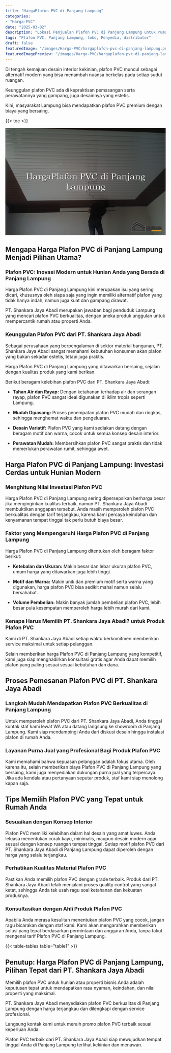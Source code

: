 ```yaml
---
title: "HargaPlafon PVC di Panjang Lampung"
categories:
- "Harga-PVC"
date: "2025-03-02"
description: "Lokasi Penjualan Plafon PVC di Panjang Lampung untuk rumah, office, dan ritel. Produk terbaik, variasi motif, warna menarik, dengan servis instalasi oleh tim berpengalaman serta kepastian resmi!|Servis penyediaan Plafon PVC di Panjang Lampung untuk keperluan rumah, kantor, maupun ritel, dengan produk terbaik dan pemasangan oleh tenaga ahli berpengalaman serta jaminan resmi.|Pilihan Plafon PVC di Panjang Lampung yang andal bagi rumah, perkantoran, dan ritel, bersama panel berkualitas dan pemasangan oleh tenaga ahli ahli dan jaminan resmi.|Distribusi Plafon PVC di Panjang Lampung bagi rumah, office, dan toko, beserta panel terbaik dan instalasi oleh teknisi profesional, disertai beserta garansi resmi.}"
tags: "Plafon PVC, Panjang Lampung, toko, Penyedia, distributor"
draft: false
featuredImage: "/images/Harga-PVC/hargaplafon-pvc-di-panjang-lampung.png"
featuredImagePreview: "/images/Harga-PVC/hargaplafon-pvc-di-panjang-lampung.png"
---
```


Di tengah kemajuan desain interior kekinian, plafon PVC muncul sebagai alternatif modern yang bisa menambah nuansa berkelas pada setiap sudut ruangan.

Keunggulan plafon PVC ada di kepraktisan pemasangan serta perawatannya yang gampang, juga desainnya yang estetis.

Kini, masyarakat Lampung bisa mendapatkan plafon PVC premium dengan biaya yang bersaing.

{{< toc >}}

![HargaPlafon PVC di Panjang Lampung](/images/Harga-PVC/HargaPlafon-PVC-di-Panjang-Lampung.png)

## Mengapa Harga Plafon PVC di Panjang Lampung Menjadi Pilihan Utama?

### Plafon PVC: Inovasi Modern untuk Hunian Anda yang Berada di Panjang Lampung

Harga Plafon PVC di Panjang Lampung kini merupakan isu yang sering dicari, khususnya oleh siapa saja yang ingin memiliki alternatif plafon yang tidak hanya indah, namun juga kuat dan gampang dirawat.

PT. Shankara Jaya Abadi merupakan jawaban bagi penduduk Lampung yang mencari plafon PVC berkualitas, dengan aneka produk unggulan untuk mempercantik rumah atau properti Anda.

### Keunggulan Plafon PVC dari PT. Shankara Jaya Abadi

Sebagai perusahaan yang berpengalaman di sektor material bangunan, PT. Shankara Jaya Abadi sangat memahami kebutuhan konsumen akan plafon yang bukan sekadar estetis, tetapi juga praktis.

Harga Plafon PVC di Panjang Lampung yang ditawarkan bersaing, sejalan dengan kualitas produk yang kami berikan.

Berikut beragam kelebihan plafon PVC dari PT. Shankara Jaya Abadi:

- **Tahan Air dan Rayap:** Dengan ketahanan terhadap air dan serangan rayap, plafon PVC sangat ideal digunakan di iklim tropis seperti Lampung.

- **Mudah Dipasang:** Proses penempatan plafon PVC mudah dan ringkas, sehingga menghemat waktu dan pengeluaran.

- **Desain Variatif:** Plafon PVC yang kami sediakan datang dengan beragam motif dan warna, cocok untuk semua konsep desain interior.

- **Perawatan Mudah:** Membersihkan plafon PVC sangat praktis dan tidak memerlukan perawatan rumit, sehingga awet.

## Harga Plafon PVC di Panjang Lampung: Investasi Cerdas untuk Hunian Modern

### Menghitung Nilai Investasi Plafon PVC

Harga Plafon PVC di Panjang Lampung sering dipersepsikan berharga besar jika menginginkan kualitas terbaik, namun PT. Shankara Jaya Abadi membuktikan anggapan tersebut. Anda masih memperoleh plafon PVC berkualitas dengan tarif terjangkau, karena kami percaya keindahan dan kenyamanan tempat tinggal tak perlu butuh biaya besar.

### Faktor yang Mempengaruhi Harga Plafon PVC di Panjang Lampung

Harga Plafon PVC di Panjang Lampung ditentukan oleh beragam faktor berikut:

- **Ketebalan dan Ukuran:** Makin besar dan lebar ukuran plafon PVC, umum harga yang ditawarkan juga lebih tinggi.

- **Motif dan Warna:** Makin unik dan premium motif serta warna yang digunakan, harga plafon PVC bisa sedikit mahal namun selalu bersahabat.

- **Volume Pembelian:** Makin banyak jumlah pembelian plafon PVC, lebih besar pula kesempatan memperoleh harga lebih murah dari kami.

### Kenapa Harus Memilih PT. Shankara Jaya Abadi? untuk Produk Plafon PVC

Kami di PT. Shankara Jaya Abadi setiap waktu berkomitmen memberikan service maksimal untuk setiap pelanggan.

Selain memberikan harga Plafon PVC di Panjang Lampung yang kompetitif, kami juga siap menghadirkan konsultasi gratis agar Anda dapat memilih plafon yang paling sesuai sesuai kebutuhan dan dana.

## Proses Pemesanan Plafon PVC di PT. Shankara Jaya Abadi

### Langkah Mudah Mendapatkan Plafon PVC Berkualitas di Panjang Lampung

Untuk memperoleh plafon PVC dari PT. Shankara Jaya Abadi, Anda tinggal kontak staf kami lewat WA atau datang langsung ke showroom di Panjang Lampung. Kami siap mendampingi Anda dari diskusi desain hingga instalasi plafon di rumah Anda.

### Layanan Purna Jual yang Profesional Bagi Produk Plafon PVC

Kami memahami bahwa kepuasan pelanggan adalah fokus utama. Oleh karena itu, selain memberikan biaya Plafon PVC di Panjang Lampung yang bersaing, kami juga menyediakan dukungan purna jual yang terpercaya. Jika ada kendala atau pertanyaan seputar produk, staf kami siap menolong kapan saja.

## Tips Memilih Plafon PVC yang Tepat untuk Rumah Anda

### Sesuaikan dengan Konsep Interior

Plafon PVC memiliki kelebihan dalam hal desain yang amat luwes. Anda leluasa menentukan corak kayu, minimalis, maupun desain modern agar sesuai dengan konsep ruangan tempat tinggal. Setiap motif plafon PVC dari PT. Shankara Jaya Abadi di Panjang Lampung dapat diperoleh dengan harga yang selalu terjangkau.

### Perhatikan Kualitas Material Plafon PVC

Pastikan Anda memilih plafon PVC dengan grade terbaik. Produk dari PT. Shankara Jaya Abadi telah menjalani proses quality control yang sangat ketat, sehingga Anda tak usah ragu soal ketahanan dan kekuatan produknya.

### Konsultasikan dengan Ahli Produk Plafon PVC

Apabila Anda merasa kesulitan menentukan plafon PVC yang cocok, jangan ragu bicarakan dengan staf kami. Kami akan mengarahkan memberikan solusi yang tepat berdasarkan permintaan dan anggaran Anda, tanpa takut mengenai tarif Plafon PVC di Panjang Lampung.

{{< table-tables table="table1" >}}

## Penutup: Harga Plafon PVC di Panjang Lampung, Pilihan Tepat dari PT. Shankara Jaya Abadi

Memilih plafon PVC untuk hunian atau properti bisnis Anda adalah keputusan tepat untuk mendapatkan rasa nyaman, keindahan, dan nilai properti yang maksimal.

PT. Shankara Jaya Abadi menyediakan plafon PVC berkualitas di Panjang Lampung dengan harga terjangkau dan dilengkapi dengan service profesional.

Langsung kontak kami untuk meraih promo plafon PVC terbaik sesuai keperluan Anda.

Plafon PVC terbaik dari PT. Shankara Jaya Abadi siap mewujudkan tempat tinggal Anda di Panjang Lampung terlihat kekinian dan menawan.
